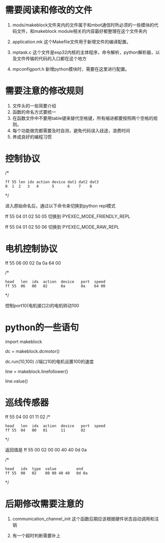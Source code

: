 # 需要阅读和修改的文件 #

1. mods/makeblock文件夹内的文件属于和mbot通信时所必须的一些模块的代码文件，和makeblock module相关的内容最好都整理在这个文件夹内

2. application.mk  这个Makefile文件用于新增文件的编译配置。

3. mptask.c 这个文件是esp32内核的主体程序，命令解析，python解析器，以及文件传输的代码的入口都在这个地方

4. mpconfigport.h   新增python模块时，需要在这里进行配置。


# 需要注意的修改规则 #

1. 文件头的一些简要介绍
2. 函数的命名方式要统一
3. 在函数文件中不要用table键来替代空格键，所有缩进都要按照两个空格的规则。
4. 每个功能做完都需要及时自测，避免代码误入歧途，浪费时间
5. 养成良好的编程习惯

# 控制协议 #

/*

	ff 55 len idx action device dat1 dat2 dat3
	0  1  2   3   4      5      6    7    8
*/

进入原始命名后，通过以下命令来切换到python repl模式


ff 55 04 01 02 50 05    切换到 PYEXEC_MODE_FRIENDLY_REPL

ff 55 04 01 02 50 06    切换到 PYEXEC_MODE_RAW_REPL

# 电机控制协议 #
 
ff 55 06 00 02 0a 0a 64 00

/*

    head   len  idx  action  device   port  speed
    ff 55  06   00   02      0a       0a    64 00
*/

控制port10(电机接口2)的电机转动100

# python的一些语句 #

import makeblock

dc = makeblock.dcmotor()

dc.run(10,100)        //端口10的电机设置100的速度

line = makeblock.linefollower()

line.value()


# 巡线传感器 #

ff 55 04 00 01 11 02
/*

    head   len  idx  action  device   port  speed
    ff 55  04   00   01      11       02
*/

返回值是 ff 55 00 02 00 00 40 40 0d 0a

/*

    head   idx  type  value         end
    ff 55  00   02    00 00 40 40   0d 0a
*/


# 后期修改需要注意的 #

1. communication_channel_init 这个函数后期应该根据硬件状态自动调用和注销

2. 有一个超时判断需要补上